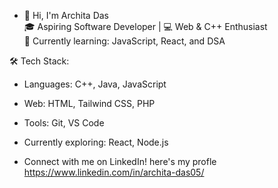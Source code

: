 - 👋 Hi, I'm Archita Das  
🎓 Aspiring Software Developer | 💻 Web & C++ Enthusiast  
🌱 Currently learning: JavaScript, React, and DSA  

🛠️ Tech Stack:  
- Languages: C++, Java, JavaScript  
- Web: HTML, Tailwind CSS, PHP  
- Tools: Git, VS Code  
- Currently exploring: React, Node.js

- Connect with me on LinkedIn! here's my profle https://www.linkedin.com/in/archita-das05/


<!---
archita050206/archita050206 is a ✨ special ✨ repository because its `README.md` (this file) appears on your GitHub profile.
You can click the Preview link to take a look at your changes.
--->
